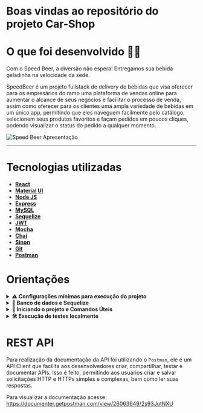 # Boas vindas ao repositório do projeto Car-Shop
 # O que foi desenvolvido  👨‍💻 

  Com o Speed Beer, a diversão não espera! Entregamos sua bebida geladinha na velocidade da sede.

  SpeedBeer é um projeto fullstack de delivery de bebidas que visa oferecer para os empresários do ramo uma plataforma de vendas online para aumentar o alcance de seus negócios e facilitar o processo de venda, assim como oferecer para os clientes uma ampla variedade de bebidas em um único app, permitindo que eles naveguem facilmente pelo catálogo, selecionem seus produtos favoritos e façam pedidos em poucos cliques, podendo visualizar o status do pedido a qualquer momento.

  ![Speed Beer Apresentação](/SpeedBeer-Vídeo.gif)
 
  ---

# Tecnologias utilizadas <a name="tecnologias"></a>

- [**React**](https://legacy.reactjs.org/docs/getting-started.html)
- [**Material UI**](https://mui.com/)
- [**Node JS**](https://nodejs.org/pt-br/)
- [**Express**](https://expressjs.com/pt-br/)
- [**MySQL**](https://www.mysql.com/)
- [**Sequelize**](https://sequelize.org/)
- [**JWT**](https://jwt.io/)
- [**Mocha**](https://mochajs.org/)
- [**Chai**](https://www.chaijs.com)
- [**Sinon**](https://sinonjs.org/)
- [**Git**](https://git-scm.com/)
- [**Postman**](https://www.postman.com/downloads/)


# Orientações <a name="orientacoes"></a>


<details>
<summary><strong> ⚠️ Configurações mínimas para execução do projeto</strong></summary><br />

➡️ O `node` deve ter versão igual ou superior à `16.14.0 LTS`:
  - Para instalar o nvm, [acesse esse link](https://github.com/nvm-sh/nvm#installing-and-updating);
  - Rode os comandos abaixo para instalar a versão correta de `node` e usá-la:
    - `nvm install 16.14 --lts`
    - `nvm use 16.14`
    - `nvm alias default 16.14`

</details>

<details>
  <summary>
    <strong>🏦 Banco de dados e Sequelize</strong>
  </summary><br>

  Para o banco de dados, foi utilizado o ORM `Sequelize`, que fará interface com o `MySQL` com base no Diagrama ER a seguir:

  [Diagrama de ER](Diagrama-ER.png)

</details>

<details>
<summary><strong> 🔰 Iniciando o projeto e Comandos Úteis</strong></summary><br />

  1. Clone o repositório
  * `git clone git@github.com:luizfilipelgs/SpeedBeer-App-Delivery-Fullstack.git`

  2. Entre na pasta do repositório que você acabou de clonar:
  * `cd SpeedBeer-App-Delivery-Fullstack`

  3. Instalar as dependências e roda o Sequelize (Isso ja ira instalar tanto o front quanto o backend).
  * `npm run dev:prestart`

  * dev:prestart: A partir da raiz, esse comando faz o processo de instalação de dependências (npm i) nos dois projetos (./front-end e ./back-end) e roda o Sequelize no ./back-end (lembrar de configurar o .env no mesmo);

  4. Inicialize o servidor.
  * Dentro do projeto, vá para a pasta do back-end `cd back-end/`
  * Execute `npm run dev` para inicializar o servidor 
  * Aparecerá no terminal a mensagem `Api rodando na porta 3001`

  5. Inicialize a aplicação.
  * Dentro do projeto, vá para a pasta do Front-end `cd front-end/`
  * Execute `npm start` 
  * Uma aba será aberta em seu navegador com a aplicação rodando na porta 3000.

  6. Portas.
   - Porta Front-End - http://localhost:3000
   - Porta Back-End - http://localhost:3001

  7. Resetando Banco de Dados.
   
  * `npm run db:reset`
  * db:reset: Roda os scripts do Sequelize restaurando o banco de dados de desenvolvimento (final -dev). Utilize esse script caso ocorra algum problema no seu banco local;

  * `npm run db:reset:debug`
  * db:reset:debug: Roda os scripts do Sequelize restaurando o banco de dados de desenvolvimento (final -dev). Utilize esse script caso ocorra algum problema no seu banco local. Esse comando também é capaz de retornar informações detalhadas de erros (quando ocorrerem no processo);

</details>

<details>

## Testes Back-end 

  <summary><strong>🛠 Execução de testes localmente</strong></summary>

  Para executar os testes localmente, basta executar na pasta de back-end o comando `npm run test:coverage`.

  Você verá a lista de testes aprovados e a tabela de cobertura deles.
  <br>
</details>

# REST API <a name="rest-api"></a>

  Para realização da documentação da API foi utilizando o `Postman`, ele é um API Client que facilita aos desenvolvedores criar, compartilhar, testar e documentar APIs. Isso é feito, permitindo aos usuários criar e salvar solicitações HTTP e HTTPs simples e complexas, bem como ler suas respostas.

  Para visualizar a documentação acesse: https://documenter.getpostman.com/view/26063649/2s93JutNXU
